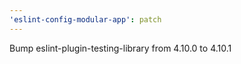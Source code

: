 ```yaml
---
'eslint-config-modular-app': patch
---
```


Bump eslint-plugin-testing-library from 4.10.0 to 4.10.1

